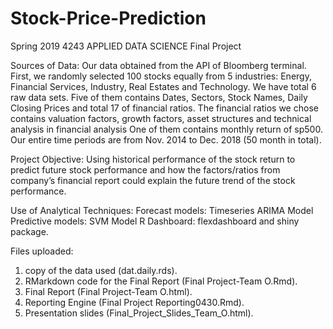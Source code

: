 # Stock-Price-Prediction
Spring 2019 4243 APPLIED DATA SCIENCE Final Project 

Sources of Data:
Our data obtained from the API of Bloomberg terminal. First, we randomly selected 100 stocks equally from 5 industries: Energy, Financial Services, Industry, Real Estates and Technology. We have total 6 raw data sets. Five of them contains Dates, Sectors, Stock Names, Daily Closing Prices and total 17 of financial ratios. The financial ratios we chose contains valuation factors, growth factors, asset structures and technical analysis in financial analysis One of them contains monthly return of sp500. Our entire time periods are from Nov. 2014 to Dec. 2018 (50 month in total).

Project Objective:
Using historical performance of the stock return to predict future stock performance and how the factors/ratios from company’s financial report could explain the future trend of the stock performance.

Use of Analytical Techniques:
Forecast models: Timeseries ARIMA Model
Predictive models: SVM Model 
R Dashboard: flexdashboard and shiny package.

Files uploaded:
1. copy of the data used (dat.daily.rds).
2. RMarkdown code for the Final Report (Final Project-Team O.Rmd).
3. Final Report (Final Project-Team O.html).  
4. Reporting Engine (Final Project Reporting0430.Rmd).
5. Presentation slides (Final_Project_Slides_Team_O.html).
